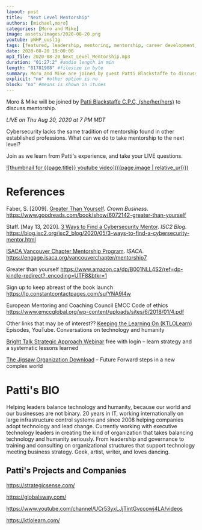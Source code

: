 ```yaml
---
layout: post
title:  "Next Level Mentorship"
authors: [michael,moro]
categories: [Moro and Mike]
image: assets/images/2020-08-20.png
youtube: pNHP_uusl1g
tags: [featured, leadership, mentoring, mentorship, career development, careers]
date: 2020-08-20 19:00:00
mp3_file: 2020-08-20_Next_Level_Mentorship.mp3
duration: "01:27:2" #audio length in min
length: "81781908" #filesize in byte
summary: Moro and Mike are joined by guest Patti Blackstaffe to discuss how to take mentorship to the next level in your career.
explicit: "no" #other option is no
block: "no" #means is shown in itunes
---
```


Moro & Mike will be joined by [Patti Blackstaffe C.P.C, (she/her/hers)](https://www.linkedin.com/in/pattiblackstaffe/) to discuss mentorship.

*LIVE on Thu Aug 20, 2020 at 7 PM MDT*

Cybersecurity lacks the same tradition of mentorship found in other established professions. What can we do to take mentorship to the next level?

Join as we learn from Patti's experience, and take your LIVE questions.

[![thumbnail for {{page.title}} youtube video]({{page.image | relative_url}})](https://youtu.be/{{page.youtube}} "{{page.title}}")

# References

Faber, S. \[2009\]. [Greater Than Yourself](https://www.goodreads.com/book/show/6072142-greater-than-yourself). *Crown Business*. <https://www.goodreads.com/book/show/6072142-greater-than-yourself>

Staff. \[May 13, 2020\]. [3 Ways to Find a Cybersecurity Mentor](https://blog.isc2.org/isc2_blog/2020/05/3-ways-to-find-a-cybersecurity-mentor.html). *ISC2 Blog*. <https://blog.isc2.org/isc2_blog/2020/05/3-ways-to-find-a-cybersecurity-mentor.html>

[ISACA Vancouver Chapter Mentorship Program](https://engage.isaca.org/vancouverchapter/mentorship7). *ISACA*. <https://engage.isaca.org/vancouverchapter/mentorship7>

Greater than yourself
<https://www.amazon.ca/dp/B001NLL4S2/ref=dp-kindle-redirect?_encoding=UTF8&btkr=1>

Sign up to keep abreast of the book launch
<https://lp.constantcontactpages.com/su/YNA9l4w>

European Mentoring and Coaching Council EMCC Code of ethics
<https://www.emccglobal.org/wp-content/uploads/sites/6/2018/01/4.pdf>

Other links that may be of interest??
[Keeping the Learning On (KTLOLearn)](https://www.youtube.com/channel/UCr53yxLJjTintGvccowj4LA) Episodes, YouTube. Conversations on technology and humanity

[Bright Talk Strategic Approach Webinar](https://www.brighttalk.com/webcast/8855/399154?utm_campaign=viewing-history&utm_source=brighttalk-portal&utm_medium=web) free with login – learn strategy and a systematic lessons learned

[The Jigsaw Organization Download](https://www.scopism.com/the-jigsaw-organization-putting-the-pieces-back-together/) – Future Forward steps in a new complex world

# Patti's BIO

Helping leaders balance technology and humanity, because our world and our businesses are not binary. 20 years in IT, working internationally on large infrastructure control systems and since 2008 helping companies adopt technology and lead change. Currently working with executive technology leaders in creating the kind of organization that takes balancing technology and humanity seriously. From leadership and governance to training and consulting on organizational structures that support technology meeting business strategy. Geek, artist, writer, and loves dancing.

## Patti's Projects and Companies

<https://strategicsense.com/>

<https://globalsway.com/>

<https://www.youtube.com/channel/UCr53yxLJjTintGvccowj4LA/videos>

<https://ktlolearn.com/>



